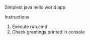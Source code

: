 Simplest java hello world app

Instructions
1. Execute run.cmd
2. Check greetings printed in console